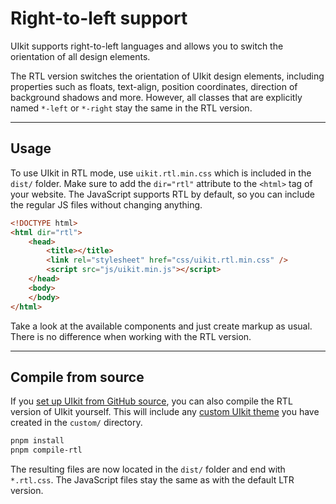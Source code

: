 # Right-to-left support

<p class="uk-text-lead">UIkit supports right-to-left languages and allows you to switch the orientation of all design elements.</p>

The RTL version switches the orientation of UIkit design elements, including properties such as floats, text-align, position coordinates, direction of background shadows and more. However, all classes that are explicitly named `*-left` or `*-right` stay the same in the RTL version.

***

## Usage

To use UIkit in RTL mode, use `uikit.rtl.min.css` which is included in the `dist/` folder. Make sure to add the `dir="rtl"` attribute to the `<html>` tag of your website. The JavaScript supports RTL by default, so you can include the regular JS files without changing anything.

```html
<!DOCTYPE html>
<html dir="rtl">
    <head>
        <title></title>
        <link rel="stylesheet" href="css/uikit.rtl.min.css" />
        <script src="js/uikit.min.js"></script>
    </head>
    <body>
    </body>
</html>
```

Take a look at the available components and just create markup as usual. There is no difference when working with the RTL version.

***

## Compile from source

If you [set up UIkit from GitHub source](installation.md#compile-from-github-source), you can also compile the RTL version of UIkit yourself. This will include any [custom UIkit theme](less.md) you have created in the `custom/` directory.

```sh
pnpm install
pnpm compile-rtl
```

The resulting files are now located in the `dist/` folder and end with `*.rtl.css`. The JavaScript files stay the same as with the default LTR version.
